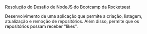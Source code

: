 Resolução do Desafio de NodeJS do Bootcamp da Rocketseat

Desenvolvimento de uma aplicação que permite a criação, listagem, atualização e remoção de repositórios. Além disso, permite que os repositórios possam receber "likes".
